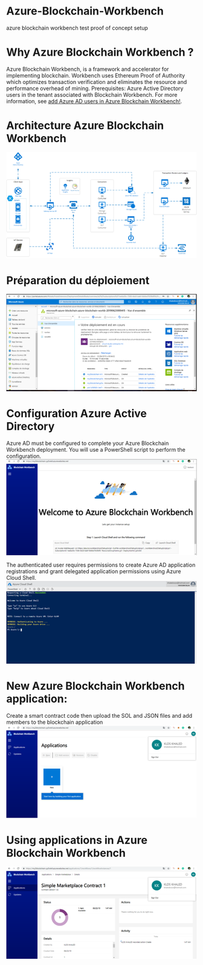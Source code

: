 # Azure-Blockchain-Workbench
azure blockchain workbench test proof of concept setup
# Why  Azure Blockchain Workbench ?
Azure Blockchain Workbench, is a framework and accelerator for implementing blockchain. Workbench uses Ethereum Proof of Authority which optimizes transaction verification and eliminates the resource and performance overhead of mining.
Prerequisites:
Azure Active Directory users in the tenant associated with Blockchain Workbench. For more information, see [add Azure AD users in Azure Blockchain Workbench!](https://docs.microsoft.com/en-us/azure/blockchain/workbench/manage-users#add-azure-ad-users).

# Architecture Azure Blockchain Workbench
![Screenshot](kArchitecture.png)
# Préparation du déploiement
![Screenshot](DeploymentProg.PNG)

# Configuration Azure Active Directory 
Azure AD must be configured to complete your Azure Blockchain Workbench deployment. You will use a PowerShell script to perform the configuration.
![Screenshot](ADConfig.PNG)

The authenticated user requires permissions to create Azure AD application registrations and grant delegated application permissions
using Azure Cloud Shell.
![Screenshot](AzureCloudShell.PNG)
# New Azure Blockchain Workbench application:
Create a smart contract code then upload the SOL and JSON files and add members to the blockchain application
![Screenshot](NewAppp.PNG)
# Using applications in Azure Blockchain Workbench
![Screenshot](newAPPs.PNG)
